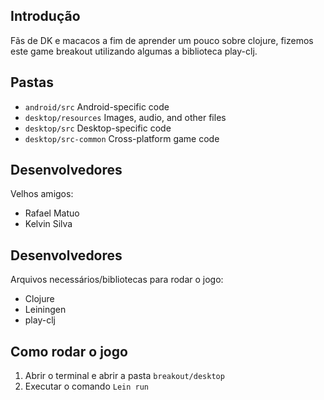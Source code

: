 ## Introdução

Fãs de DK e macacos a fim de aprender um pouco sobre clojure, fizemos este game breakout utilizando algumas a biblioteca play-clj.

## Pastas

* `android/src` Android-specific code
* `desktop/resources` Images, audio, and other files
* `desktop/src` Desktop-specific code
* `desktop/src-common` Cross-platform game code

## Desenvolvedores

Velhos amigos:
* Rafael Matuo
* Kelvin Silva

## Desenvolvedores

Arquivos necessários/bibliotecas para rodar o jogo:

* Clojure
* Leiningen
* play-clj

## Como rodar o jogo

1. Abrir o terminal e abrir a pasta `breakout/desktop`
2. Executar o comando `Lein run`
